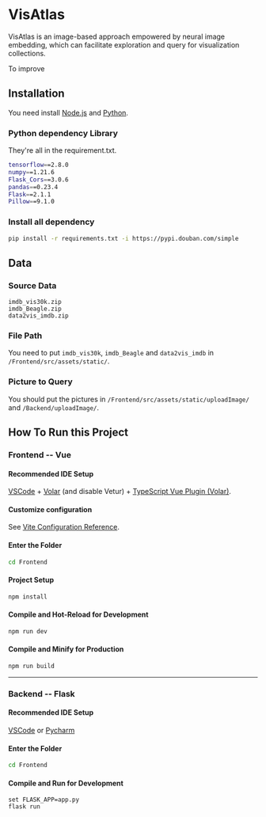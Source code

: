 <!--
 * @Author: Qing Shi
 * @LastEditTime: 2022-04-29 22:17:30
 * @Knowledge: 
 * @Description: 
 * @Attention: 
-->
# VisAtlas

VisAtlas is an image-based approach empowered by neural image embedding, which can facilitate exploration and query for visualization collections. 

To improve 

## Installation
You need install [Node.js](http://nodejs.cn/download/) and [Python](https://www.python.org/).
### Python dependency Library
They're all in the requirement.txt.
```sh
tensorflow==2.8.0
numpy==1.21.6
Flask_Cors==3.0.6
pandas==0.23.4
Flask==2.1.1
Pillow==9.1.0
```
### Install all dependency
```sh
pip install -r requirements.txt -i https://pypi.douban.com/simple
```

## Data
### Source Data
```
imdb_vis30k.zip
imdb_Beagle.zip
data2vis_imdb.zip
```
### File Path
You need to put `imdb_vis30k`, `imdb_Beagle` and `data2vis_imdb` in `/Frontend/src/assets/static/`.

### Picture to Query
You should put the pictures in `/Frontend/src/assets/static/uploadImage/` and `/Backend/uploadImage/`.


## How To Run this Project

### Frontend -- Vue

#### Recommended IDE Setup

[VSCode](https://code.visualstudio.com/) + [Volar](https://marketplace.visualstudio.com/items?itemName=johnsoncodehk.volar) (and disable Vetur) + [TypeScript Vue Plugin (Volar)](https://marketplace.visualstudio.com/items?itemName=johnsoncodehk.vscode-typescript-vue-plugin).

#### Customize configuration

See [Vite Configuration Reference](https://vitejs.dev/config/).

#### Enter the Folder

```sh
cd Frontend
```

#### Project Setup

```sh
npm install
```

#### Compile and Hot-Reload for Development

```sh
npm run dev
```

#### Compile and Minify for Production

```sh
npm run build
```
---

### Backend -- Flask

#### Recommended IDE Setup

[VSCode](https://code.visualstudio.com/) or [Pycharm](https://www.jetbrains.com/pycharm/download/#section=windows) 

#### Enter the Folder

```sh
cd Frontend
```

#### Compile and Run for Development
```
set FLASK_APP=app.py
flask run
```
